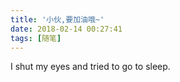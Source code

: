 ```yaml
---
title: '小伙,要加油哦~'
date: 2018-02-14 00:27:41
tags: [随笔]
---
```


I shut my eyes and tried to go to sleep.
